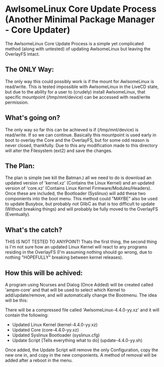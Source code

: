 # AwlsomeLinux Core Update Process (Another Minimal Package Manager - Core Updater)
The AwlsomeLinux Core Update Process is a simple yet complicated method (along with untested) of updating AwlsomeLinux but leaving the OverlayFS intact.

## The ONLY Way:
The only way this could possibly work is if the mount for AwlsomeLinux is read/write. This is tested impossible with AwlsomeLinux in the LiveCD state, but due to the ability for a user to (crudely) install AwlsomeLinux, that specific mountpoint (/tmp/mnt/device) can be accessed with read/write permission.

## What's going on?
The only way so far this can be achieved is if (/tmp/mnt/device) is read/write. If so we can continue. Basically this mountpoint is used early in boot to overlay the Core and the OverlayFS, but for some odd reason is never closed, thankfully. Due to this any modification made to this directory will alter the Filesystem (ext2) and save the changes.

## The Plan:
The plan is simple (we kill the Batman.) all we need to do is download an updated version of 'kernel.xz' (Contains the Linux Kernel) and an updated version of 'core.xz' (Contains Linux Kernel Firmware/Modules/Headers). Once these are included, the Bootloader (Syslinux) will add these two componients into the boot menu. This method could "MAYBE" also be used to update Busybox, but probably not GlibC as that is too difficult to update (Without breaking things) and will probably be fully moved to the OverlayFS (Eventually).

## What's the catch?
THIS IS NOT TESTED TO ANYPOINT! Thats the first thing, the second thing is I'm not sure how an updated Linux Kernel will react to any programs residing in the OverlayFS (I'm assuming nothing should go wrong, due to nothing "HOPEFULLY" breaking between kernel releases). 

## How this will be achived:
A program using Ncurses and Dialog (Once Added) will be created called 'ampm-core' and that will be used to select which Kernel to add/update/remove, and will automatically change the Bootmenu. The idea will be this:

There will be a compressed file called 'AwlsomeLinux-4.4.0-yy.xz' and it will contain the following:
* Updated Linux Kernel (kernel-4.4.0-yy.xz)
* Updated Core (core-4.4.0-yy.xz)
* Updated Syslinux Bootloader (syslinux.cfg)
* Update Script [Tells everything what to do] (update-4.4.0-yy.sh)

Once added, the Update Script will remove the only Configuration, copy the new one in, and copy in the new componients. A method of removal will be added after a reboot in the menu.
